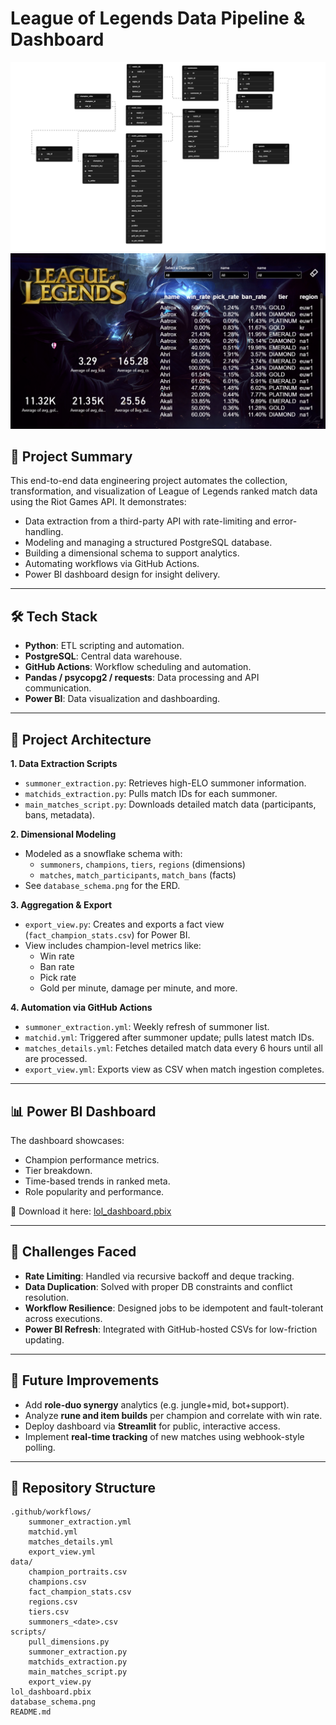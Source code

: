 # League of Legends Data Pipeline & Dashboard

![Database Schema](https://github.com/amrelsawalhi/leagueoflegends/blob/55c5faefd70260391cd147f47d894f2e1329197c/database_schema.png)
![Dashboard](https://github.com/amrelsawalhi/leagueoflegends/blob/63e30a3f25afc3f6601d4462c611fabec3bb84ff/dashboard.png)

## 📌 Project Summary

This end-to-end data engineering project automates the collection, transformation, and visualization of League of Legends ranked match data using the Riot Games API. It demonstrates:

- Data extraction from a third-party API with rate-limiting and error-handling.
- Modeling and managing a structured PostgreSQL database.
- Building a dimensional schema to support analytics.
- Automating workflows via GitHub Actions.
- Power BI dashboard design for insight delivery.

---

## 🛠 Tech Stack

- **Python**: ETL scripting and automation.
- **PostgreSQL**: Central data warehouse.
- **GitHub Actions**: Workflow scheduling and automation.
- **Pandas / psycopg2 / requests**: Data processing and API communication.
- **Power BI**: Data visualization and dashboarding.

---

## 🧩 Project Architecture

**1. Data Extraction Scripts**
- `summoner_extraction.py`: Retrieves high-ELO summoner information.
- `matchids_extraction.py`: Pulls match IDs for each summoner.
- `main_matches_script.py`: Downloads detailed match data (participants, bans, metadata).

**2. Dimensional Modeling**
- Modeled as a snowflake schema with:
  - `summoners`, `champions`, `tiers`, `regions` (dimensions)
  - `matches`, `match_participants`, `match_bans` (facts)
- See `database_schema.png` for the ERD.

**3. Aggregation & Export**
- `export_view.py`: Creates and exports a fact view (`fact_champion_stats.csv`) for Power BI.
- View includes champion-level metrics like:
  - Win rate
  - Ban rate
  - Pick rate
  - Gold per minute, damage per minute, and more.

**4. Automation via GitHub Actions**
- `summoner_extraction.yml`: Weekly refresh of summoner list.
- `matchid.yml`: Triggered after summoner update; pulls latest match IDs.
- `matches_details.yml`: Fetches detailed match data every 6 hours until all are processed.
- `export_view.yml`: Exports view as CSV when match ingestion completes.

---

## 📊 Power BI Dashboard

The dashboard showcases:
- Champion performance metrics.
- Tier breakdown.
- Time-based trends in ranked meta.
- Role popularity and performance.

📎 Download it here: [lol_dashboard.pbix](https://github.com/amrelsawalhi/leagueoflegends/raw/main/lol_dashboard.pbix)

---

## 🚧 Challenges Faced

- **Rate Limiting**: Handled via recursive backoff and deque tracking.
- **Data Duplication**: Solved with proper DB constraints and conflict resolution.
- **Workflow Resilience**: Designed jobs to be idempotent and fault-tolerant across executions.
- **Power BI Refresh**: Integrated with GitHub-hosted CSVs for low-friction updating.

---

## 🔮 Future Improvements

- Add **role-duo synergy** analytics (e.g. jungle+mid, bot+support).
- Analyze **rune and item builds** per champion and correlate with win rate.
- Deploy dashboard via **Streamlit** for public, interactive access.
- Implement **real-time tracking** of new matches using webhook-style polling.

---

## 📁 Repository Structure

```
.github/workflows/
    summoner_extraction.yml
    matchid.yml
    matches_details.yml
    export_view.yml
data/
    champion_portraits.csv
    champions.csv
    fact_champion_stats.csv
    regions.csv
    tiers.csv
    summoners_<date>.csv
scripts/
    pull_dimensions.py
    summoner_extraction.py
    matchids_extraction.py
    main_matches_script.py
    export_view.py
lol_dashboard.pbix
database_schema.png
README.md
```
